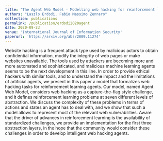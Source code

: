 ```yaml
---
title: "The Agent Web Model - Modelling web hacking for reinforcement learning"
authors: "Laszlo Erdodi, Fabio Massimo Zennaro"
collection: publications
permalink: /publication/erdodi2020agent
date: 2020-09-23
venue: 'International Journal of Information Security'
paperurl: 'https://arxiv.org/abs/2009.11274'
---
```


Website hacking is a frequent attack type used by malicious actors to obtain confidential information, modify the integrity of web pages or make websites unavailable. The tools used by attackers are becoming more and more automated and sophisticated, and malicious machine learning agents seems to be the next development in this line. In order to provide ethical hackers with similar tools, and to understand the impact and the limitations of artificial agents, we present in this paper a model that formalizes web hacking tasks for reinforcement learning agents. Our model, named Agent Web Model, considers web hacking as a capture-the-flag style challenge, and it defines reinforcement learning problems at seven different levels of abstraction. We discuss the complexity of these problems in terms of actions and states an agent has to deal with, and we show that such a model allows to represent most of the relevant web vulnerabilities. Aware that the driver of advances in reinforcement learning is the availability of standardized challenges, we provide an implementation for the first three abstraction layers, in the hope that the community would consider these challenges in order to develop intelligent web hacking agents.
